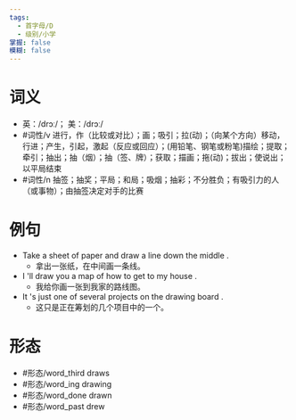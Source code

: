 ```yaml
---
tags:
  - 首字母/D
  - 级别/小学
掌握: false
模糊: false
---
```

# 词义
- 英：/drɔː/； 美：/drɔː/
- #词性/v  进行，作（比较或对比）；画；吸引；拉(动)；（向某个方向）移动，行进；产生，引起，激起（反应或回应）；(用铅笔、钢笔或粉笔)描绘；提取；牵引；抽出；抽（烟）；抽（签、牌）；获取；描画；拖(动)；拔出；使说出；以平局结束
- #词性/n  抽签；抽奖；平局；和局；吸烟；抽彩；不分胜负；有吸引力的人（或事物）；由抽签决定对手的比赛
# 例句
- Take a sheet of paper and draw a line down the middle .
	- 拿出一张纸，在中间画一条线。
- I 'll draw you a map of how to get to my house .
	- 我给你画一张到我家的路线图。
- It 's just one of several projects on the drawing board .
	- 这只是正在筹划的几个项目中的一个。
# 形态
- #形态/word_third draws
- #形态/word_ing drawing
- #形态/word_done drawn
- #形态/word_past drew
